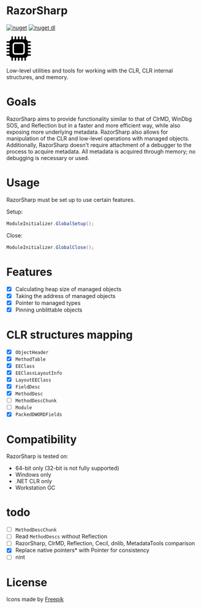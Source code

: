 # RazorSharp

[![nuget](https://img.shields.io/nuget/v/RazorSharp.svg?logo=NuGet)](https://www.nuget.org/packages/RazorSharp/)
[![nuget dl](https://img.shields.io/nuget/dt/RazorSharp.svg?logo=NuGet)](https://www.nuget.org/packages/RazorSharp/)

![Icon](https://github.com/Decimation/RazorSharp/raw/master/icon64.png)

Low-level utilities and tools for working with the CLR, CLR internal structures, and memory.

# Goals

RazorSharp aims to provide functionality similar to that of ClrMD, WinDbg SOS, and Reflection but in a faster and more efficient way, while also exposing more underlying metadata. 
RazorSharp also allows for manipulation of the CLR and low-level operations with managed objects. Additionally, RazorSharp doesn't require attachment of a debugger to the process to acquire metadata. All metadata is acquired through memory; no debugging is necessary or used.

# Usage

RazorSharp must be set up to use certain features.

Setup:

```C#
ModuleInitializer.GlobalSetup();
```

Close:

```C#
ModuleInitializer.GlobalClose();
```

# Features

- [x] Calculating heap size of managed objects
- [x] Taking the address of managed objects
- [x] Pointer to managed types
- [x] Pinning unblittable objects

# CLR structures mapping
- [x] `ObjectHeader`
- [x] `MethodTable`
- [x] `EEClass`
- [x] `EEClassLayoutInfo`
- [x] `LayoutEEClass`
- [x] `FieldDesc`
- [x] `MethodDesc`
- [ ] `MethodDescChunk`
- [ ] `Module`
- [x] `PackedDWORDFields`

# Compatibility
RazorSharp is tested on:
- 64-bit only (32-bit is not fully supported)
- Windows only
- .NET CLR only
- Workstation GC

# todo
- [ ] `MethodDescChunk`
- [ ] Read `MethodDescs` without Reflection
- [ ] RazorSharp, ClrMD, Reflection, Cecil, dnlib, MetadataTools comparison
- [x] Replace native pointers* with Pointer<T> for consistency
- [ ] nint

# License

Icons made by <a href="https://www.freepik.com/" title="Freepik">Freepik</a>
